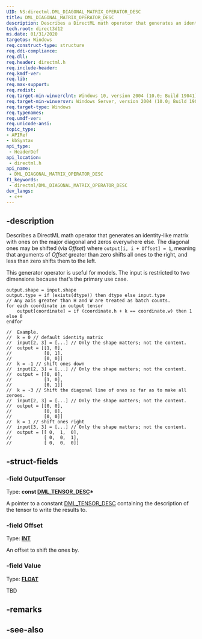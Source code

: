 ```yaml
---
UID: NS:directml.DML_DIAGONAL_MATRIX_OPERATOR_DESC
title: DML_DIAGONAL_MATRIX_OPERATOR_DESC
description: Describes a DirectML math operator that generates an identity-like matrix with ones on the major diagonal and zeros everywhere else.
tech.root: direct3d12
ms.date: 01/31/2020
targetos: Windows
req.construct-type: structure
req.ddi-compliance: 
req.dll: 
req.header: directml.h
req.include-header: 
req.kmdf-ver: 
req.lib: 
req.max-support: 
req.redist: 
req.target-min-winverclnt: Windows 10, version 2004 (10.0; Build 19041)
req.target-min-winversvr: Windows Server, version 2004 (10.0; Build 19041)
req.target-type: Windows
req.typenames: 
req.umdf-ver: 
req.unicode-ansi: 
topic_type:
- APIRef
- kbSyntax
api_type:
 - HeaderDef
api_location:
 - directml.h
api_name:
 - DML_DIAGONAL_MATRIX_OPERATOR_DESC
f1_keywords:
 - directml/DML_DIAGONAL_MATRIX_OPERATOR_DESC
dev_langs:
 - c++
---
```


## -description

Describes a DirectML math operator that generates an identity-like matrix with ones on the major diagonal and zeros everywhere else. The diagonal ones may be shifted (via *Offset*) where `output[i, i + Offset] = 1`, meaning that arguments of *Offset* greater than zero shifts all ones to the right, and less than zero shifts them to the left.

This generator operator is useful for models. The input is restricted to two dimensions because that's the primary use case.

```
output.shape = input.shape
output.type = if (exists(dtype)) then dtype else input.type
// Any axis greater than H and W are treated as batch counts.
for each coordinate in output tensor
    output[coordinate] = if (coordinate.h + k == coordinate.w) then 1 else 0
endfor

//  Example.
//  k = 0 // default identity matrix
//  input[2, 3] = [...] // Only the shape matters; not the content.
//  output = [[1, 0],
//            [0, 1],
//            [0, 0]]
//  k = -1 // shift ones down
//  input[2, 3] = [...] // Only the shape matters; not the content.
//  output = [[0, 0],
//            [1, 0],
//            [0, 1]]
//  k = -3 // Shift the diagonal line of ones so far as to make all zeroes.
//  input[2, 3] = [...] // Only the shape matters; not the content.
//  output = [[0, 0],
//            [0, 0],
//            [0, 0]]
//  k = 1 // shift ones right
//  input[3, 3] = [...] // Only the shape matters; not the content.
//  output = [[ 0,  1,  0],
//            [ 0,  0,  1],
//            [ 0,  0,  0]]
```

## -struct-fields

### -field OutputTensor

Type: **const [DML_TENSOR_DESC](/windows/desktop/api/directml/ns-directml-dml_tensor_desc)\***

A pointer to a constant [DML_TENSOR_DESC](/windows/desktop/api/directml/ns-directml-dml_tensor_desc) containing the description of the tensor to write the results to.

### -field Offset

Type: **[INT](/windows/desktop/winprog/windows-data-types)**

An offset to shift the ones by.

### -field Value

Type: **[FLOAT](/windows/desktop/winprog/windows-data-types)**

TBD

## -remarks

## -see-also

